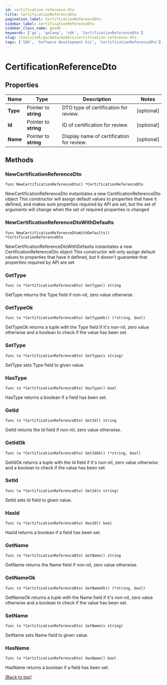 ```yaml
---
id: certification-reference-dto
title: CertificationReferenceDto
pagination_label: CertificationReferenceDto
sidebar_label: CertificationReferenceDto
sidebar_class_name: gosdk
keywords: ['go', 'golang', 'sdk', 'CertificationReferenceDto'] 
slug: /tools/sdk/go/beta/models/certification-reference-dto
tags: ['SDK', 'Software Development Kit', 'CertificationReferenceDto']
---
```


# CertificationReferenceDto

## Properties

Name | Type | Description | Notes
------------ | ------------- | ------------- | -------------
**Type** | Pointer to **string** | DTO type of certification for review. | [optional] 
**Id** | Pointer to **string** | ID of certification for review. | [optional] 
**Name** | Pointer to **string** | Display name of certification for review. | [optional] 

## Methods

### NewCertificationReferenceDto

`func NewCertificationReferenceDto() *CertificationReferenceDto`

NewCertificationReferenceDto instantiates a new CertificationReferenceDto object
This constructor will assign default values to properties that have it defined,
and makes sure properties required by API are set, but the set of arguments
will change when the set of required properties is changed

### NewCertificationReferenceDtoWithDefaults

`func NewCertificationReferenceDtoWithDefaults() *CertificationReferenceDto`

NewCertificationReferenceDtoWithDefaults instantiates a new CertificationReferenceDto object
This constructor will only assign default values to properties that have it defined,
but it doesn't guarantee that properties required by API are set

### GetType

`func (o *CertificationReferenceDto) GetType() string`

GetType returns the Type field if non-nil, zero value otherwise.

### GetTypeOk

`func (o *CertificationReferenceDto) GetTypeOk() (*string, bool)`

GetTypeOk returns a tuple with the Type field if it's non-nil, zero value otherwise
and a boolean to check if the value has been set.

### SetType

`func (o *CertificationReferenceDto) SetType(v string)`

SetType sets Type field to given value.

### HasType

`func (o *CertificationReferenceDto) HasType() bool`

HasType returns a boolean if a field has been set.

### GetId

`func (o *CertificationReferenceDto) GetId() string`

GetId returns the Id field if non-nil, zero value otherwise.

### GetIdOk

`func (o *CertificationReferenceDto) GetIdOk() (*string, bool)`

GetIdOk returns a tuple with the Id field if it's non-nil, zero value otherwise
and a boolean to check if the value has been set.

### SetId

`func (o *CertificationReferenceDto) SetId(v string)`

SetId sets Id field to given value.

### HasId

`func (o *CertificationReferenceDto) HasId() bool`

HasId returns a boolean if a field has been set.

### GetName

`func (o *CertificationReferenceDto) GetName() string`

GetName returns the Name field if non-nil, zero value otherwise.

### GetNameOk

`func (o *CertificationReferenceDto) GetNameOk() (*string, bool)`

GetNameOk returns a tuple with the Name field if it's non-nil, zero value otherwise
and a boolean to check if the value has been set.

### SetName

`func (o *CertificationReferenceDto) SetName(v string)`

SetName sets Name field to given value.

### HasName

`func (o *CertificationReferenceDto) HasName() bool`

HasName returns a boolean if a field has been set.


[[Back to top]](#) 



